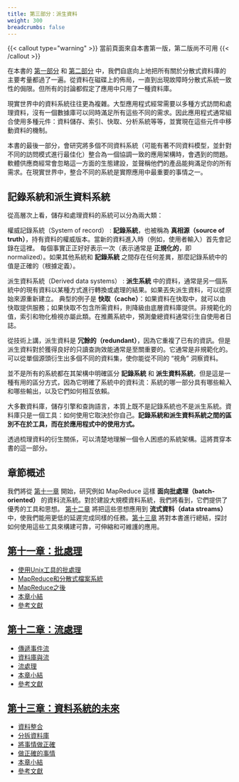 ```yaml
---
title: 第三部分：派生資料
weight: 300
breadcrumbs: false
---
```


{{< callout type="warning" >}}
當前頁面來自本書第一版，第二版尚不可用
{{< /callout >}}

在本書的 [第一部分](/tw/part-i) 和 [第二部分](/tw/part-ii) 中，我們自底向上地把所有關於分散式資料庫的主要考量都過了一遍。從資料在磁碟上的佈局，一直到出現故障時分散式系統一致性的侷限。但所有的討論都假定了應用中只用了一種資料庫。

現實世界中的資料系統往往更為複雜。大型應用程式經常需要以多種方式訪問和處理資料，沒有一個數據庫可以同時滿足所有這些不同的需求。因此應用程式通常組合使用多種元件：資料儲存、索引、快取、分析系統等等，並實現在這些元件中移動資料的機制。

本書的最後一部分，會研究將多個不同資料系統（可能有著不同資料模型，並針對不同的訪問模式進行最佳化）整合為一個協調一致的應用架構時，會遇到的問題。軟體供應商經常會忽略這一方面的生態建設，並聲稱他們的產品能夠滿足你的所有需求。在現實世界中，整合不同的系統是實際應用中最重要的事情之一。

## 記錄系統和派生資料系統

從高層次上看，儲存和處理資料的系統可以分為兩大類：

權威記錄系統（System of record）
: **記錄系統**，也被稱為 **真相源（source of truth）**，持有資料的權威版本。當新的資料進入時（例如，使用者輸入）首先會記錄在這裡。
 每個事實正正好好表示一次（表示通常是 **正規化的**，即 normalized）。如果其他系統和 **記錄系統** 之間存在任何差異，那麼記錄系統中的值是正確的（根據定義）。

派生資料系統（Derived data systems）
: **派生系統** 中的資料，通常是另一個系統中的現有資料以某種方式進行轉換或處理的結果。如果丟失派生資料，可以從原始來源重新建立。
 典型的例子是 **快取（cache）**：如果資料在快取中，就可以由快取提供服務；如果快取不包含所需資料，則降級由底層資料庫提供。非規範化的值，索引和物化檢視亦屬此類。在推薦系統中，預測彙總資料通常衍生自使用者日誌。

從技術上講，派生資料是 **冗餘的（redundant）**，因為它重複了已有的資訊。但是派生資料對於獲得良好的只讀查詢效能通常是至關重要的。它通常是非規範化的。可以從單個源頭衍生出多個不同的資料集，使你能從不同的 “視角” 洞察資料。

並不是所有的系統都在其架構中明確區分 **記錄系統** 和 **派生資料系統**，但是這是一種有用的區分方式，因為它明確了系統中的資料流：系統的哪一部分具有哪些輸入和哪些輸出，以及它們如何相互依賴。

大多數資料庫，儲存引擎和查詢語言，本質上既不是記錄系統也不是派生系統。資料庫只是一個工具：如何使用它取決於你自己。**記錄系統和派生資料系統之間的區別不在於工具，而在於應用程式中的使用方式。**

透過梳理資料的衍生關係，可以清楚地理解一個令人困惑的系統架構。這將貫穿本書的這一部分。

## 章節概述

我們將從 [第十一章](/tw/ch11) 開始，研究例如 MapReduce 這樣 **面向批處理（batch-oriented）** 的資料流系統。對於建設大規模資料系統，我們將看到，它們提供了優秀的工具和思想。
[第十二章](/tw/ch12) 將把這些思想應用到 **流式資料（data streams）** 中，使我們能用更低的延遲完成同樣的任務。[第十三章](/ch13) 將對本書進行總結，探討如何使用這些工具來構建可靠，可伸縮和可維護的應用。


## [第十一章：批處理](/tw/ch11)
- [使用Unix工具的批處理](/tw/ch11#使用unix工具的批處理)
- [MapReduce和分散式檔案系統](/tw/ch11#mapreduce和分散式檔案系統)
- [MapReduce之後](/tw/ch11#mapreduce之後)
- [本章小結](/tw/ch11#本章小結)
- [參考文獻](/tw/ch11#參考文獻)

## [第十二章：流處理](/tw/ch12)
- [傳遞事件流](/tw/ch12#傳遞事件流)
- [資料庫與流](/tw/ch12#資料庫與流)
- [流處理](/tw/ch12#流處理)
- [本章小結](/tw/ch12#本章小結)
- [參考文獻](/tw/ch12#參考文獻)

## [第十三章：資料系統的未來](/ch13)
- [資料整合](/ch13#資料整合)
- [分拆資料庫](/ch13#分拆資料庫)
- [將事情做正確](/ch13#將事情做正確)
- [做正確的事情](/ch13#做正確的事情)
- [本章小結](/ch13#本章小結)
- [參考文獻](/ch13#參考文獻)